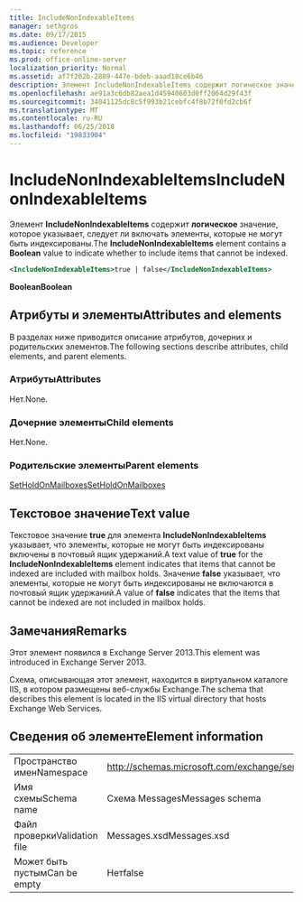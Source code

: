```yaml
---
title: IncludeNonIndexableItems
manager: sethgros
ms.date: 09/17/2015
ms.audience: Developer
ms.topic: reference
ms.prod: office-online-server
localization_priority: Normal
ms.assetid: af7f202b-2889-447e-bdeb-aaad18ce6b46
description: Элемент IncludeNonIndexableItems содержит логическое значение, которое указывает, следует ли включать элементы, которые не могут быть индексированы.
ms.openlocfilehash: ae91a3c6db82aea1d45940603d0ff2064d29f43f
ms.sourcegitcommit: 34041125dc8c5f993b21cebfc4f8b72f0fd2cb6f
ms.translationtype: MT
ms.contentlocale: ru-RU
ms.lasthandoff: 06/25/2018
ms.locfileid: "19833904"
---
```

# <a name="includenonindexableitems"></a><span data-ttu-id="0f16d-103">IncludeNonIndexableItems</span><span class="sxs-lookup"><span data-stu-id="0f16d-103">IncludeNonIndexableItems</span></span>

<span data-ttu-id="0f16d-104">Элемент **IncludeNonIndexableItems** содержит **логическое** значение, которое указывает, следует ли включать элементы, которые не могут быть индексированы.</span><span class="sxs-lookup"><span data-stu-id="0f16d-104">The **IncludeNonIndexableItems** element contains a **Boolean** value to indicate whether to include items that cannot be indexed.</span></span> 
  
```XML
<IncludeNonIndexableItems>true | false</IncludeNonIndexableItems>
```

 <span data-ttu-id="0f16d-105">**Boolean**</span><span class="sxs-lookup"><span data-stu-id="0f16d-105">**Boolean**</span></span>
## <a name="attributes-and-elements"></a><span data-ttu-id="0f16d-106">Атрибуты и элементы</span><span class="sxs-lookup"><span data-stu-id="0f16d-106">Attributes and elements</span></span>

<span data-ttu-id="0f16d-107">В разделах ниже приводится описание атрибутов, дочерних и родительских элементов.</span><span class="sxs-lookup"><span data-stu-id="0f16d-107">The following sections describe attributes, child elements, and parent elements.</span></span>
  
### <a name="attributes"></a><span data-ttu-id="0f16d-108">Атрибуты</span><span class="sxs-lookup"><span data-stu-id="0f16d-108">Attributes</span></span>

<span data-ttu-id="0f16d-109">Нет.</span><span class="sxs-lookup"><span data-stu-id="0f16d-109">None.</span></span>
  
### <a name="child-elements"></a><span data-ttu-id="0f16d-110">Дочерние элементы</span><span class="sxs-lookup"><span data-stu-id="0f16d-110">Child elements</span></span>

<span data-ttu-id="0f16d-111">Нет.</span><span class="sxs-lookup"><span data-stu-id="0f16d-111">None.</span></span>
  
### <a name="parent-elements"></a><span data-ttu-id="0f16d-112">Родительские элементы</span><span class="sxs-lookup"><span data-stu-id="0f16d-112">Parent elements</span></span>

[<span data-ttu-id="0f16d-113">SetHoldOnMailboxes</span><span class="sxs-lookup"><span data-stu-id="0f16d-113">SetHoldOnMailboxes</span></span>](setholdonmailboxes.md)
  
## <a name="text-value"></a><span data-ttu-id="0f16d-114">Текстовое значение</span><span class="sxs-lookup"><span data-stu-id="0f16d-114">Text value</span></span>

<span data-ttu-id="0f16d-115">Текстовое значение **true** для элемента **IncludeNonIndexableItems** указывает, что элементы, которые не могут быть индексированы включены в почтовый ящик удержаний.</span><span class="sxs-lookup"><span data-stu-id="0f16d-115">A text value of **true** for the **IncludeNonIndexableItems** element indicates that items that cannot be indexed are included with mailbox holds.</span></span> <span data-ttu-id="0f16d-116">Значение **false** указывает, что элементы, которые не могут быть индексированы не включаются в почтовый ящик удержаний.</span><span class="sxs-lookup"><span data-stu-id="0f16d-116">A value of **false** indicates that the items that cannot be indexed are not included in mailbox holds.</span></span> 
  
## <a name="remarks"></a><span data-ttu-id="0f16d-117">Замечания</span><span class="sxs-lookup"><span data-stu-id="0f16d-117">Remarks</span></span>

<span data-ttu-id="0f16d-118">Этот элемент появился в Exchange Server 2013.</span><span class="sxs-lookup"><span data-stu-id="0f16d-118">This element was introduced in Exchange Server 2013.</span></span>
  
<span data-ttu-id="0f16d-119">Схема, описывающая этот элемент, находится в виртуальном каталоге IIS, в котором размещены веб-службы Exchange.</span><span class="sxs-lookup"><span data-stu-id="0f16d-119">The schema that describes this element is located in the IIS virtual directory that hosts Exchange Web Services.</span></span>
  
## <a name="element-information"></a><span data-ttu-id="0f16d-120">Сведения об элементе</span><span class="sxs-lookup"><span data-stu-id="0f16d-120">Element information</span></span>

|||
|:-----|:-----|
|<span data-ttu-id="0f16d-121">Пространство имен</span><span class="sxs-lookup"><span data-stu-id="0f16d-121">Namespace</span></span>  <br/> |http://schemas.microsoft.com/exchange/services/2006/messages  <br/> |
|<span data-ttu-id="0f16d-122">Имя схемы</span><span class="sxs-lookup"><span data-stu-id="0f16d-122">Schema name</span></span>  <br/> |<span data-ttu-id="0f16d-123">Схема Messages</span><span class="sxs-lookup"><span data-stu-id="0f16d-123">Messages schema</span></span>  <br/> |
|<span data-ttu-id="0f16d-124">Файл проверки</span><span class="sxs-lookup"><span data-stu-id="0f16d-124">Validation file</span></span>  <br/> |<span data-ttu-id="0f16d-125">Messages.xsd</span><span class="sxs-lookup"><span data-stu-id="0f16d-125">Messages.xsd</span></span>  <br/> |
|<span data-ttu-id="0f16d-126">Может быть пустым</span><span class="sxs-lookup"><span data-stu-id="0f16d-126">Can be empty</span></span>  <br/> |<span data-ttu-id="0f16d-127">Нет</span><span class="sxs-lookup"><span data-stu-id="0f16d-127">false</span></span>  <br/> |
   

